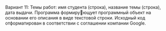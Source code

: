 Вариант 11: Темы работ: имя студента (строка), название темы (строка), дата выдачи.
Программа формирующует программный объект на основании его описания в виде текстовой строки.
Исходный код отформатирован в соответствии с соглашении компании Google. 
